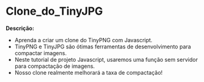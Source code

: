 # Clone_do_TinyJPG

**Descrição:**
- Aprenda a criar um clone do TinyPNG com Javascript.
- TinyPNG e TinyJPG são ótimas ferramentas de desenvolvimento para compactar imagens.
- Neste tutorial de projeto Javascript, usaremos uma função sem servidor para compactação de imagens.
- Nosso clone realmente melhorará a taxa de compactação!
